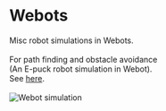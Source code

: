 # Webots

Misc robot simulations in Webots.<br>
<br>
For path finding and obstacle avoidance<br>
(An E-puck robot simulation in Webot).<br>
See <a href="PathFindingObstacleAvoidance/README.md">here</a>.<br>
<br>
 <img src="PathFindingObstacleAvoidance/Webots_epuck_obstacle_avoidance.gif" alt="Webot simulation"> <br>
